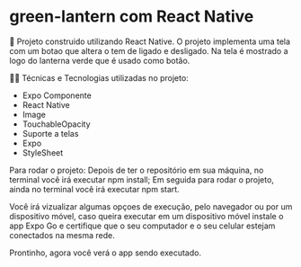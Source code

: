 # green-lantern com React Native

📱 Projeto construido utilizando React Native. O projeto implementa uma tela com um botao que altera o tem de ligado e desligado. Na tela é mostrado a logo do lanterna verde que é usado como botão.

🧑‍💻 Técnicas e Tecnologias utilizadas no projeto: 
  - Expo Componente
  - React Native
  - Image
  - TouchableOpacity
  - Suporte a telas
  - Expo
  - StyleSheet

Para rodar o projeto: Depois de ter o repositório em sua máquina, no terminal você irá executar npm install; Em seguida para rodar o projeto, ainda no terminal você irá executar npm start.

Você irá vizualizar algumas opçoes de execução, pelo navegador ou por um dispositivo móvel, caso queira executar em um dispositivo móvel instale o app Expo Go e certifique que o seu computador e o seu celular estejam conectados na mesma rede.

Prontinho, agora você verá o app sendo executado.
